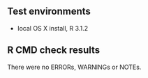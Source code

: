 ## Test environments
* local OS X install, R 3.1.2

## R CMD check results
There were no ERRORs, WARNINGs or NOTEs. 
